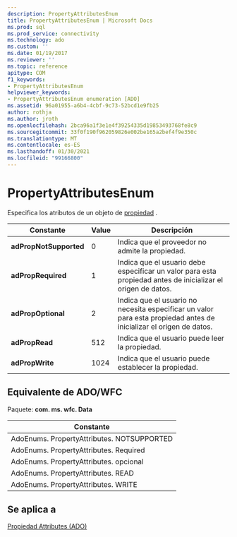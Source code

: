 ```yaml
---
description: PropertyAttributesEnum
title: PropertyAttributesEnum | Microsoft Docs
ms.prod: sql
ms.prod_service: connectivity
ms.technology: ado
ms.custom: ''
ms.date: 01/19/2017
ms.reviewer: ''
ms.topic: reference
apitype: COM
f1_keywords:
- PropertyAttributesEnum
helpviewer_keywords:
- PropertyAttributesEnum enumeration [ADO]
ms.assetid: 96a01955-a6b4-4cbf-9c73-52bcd1e9fb25
author: rothja
ms.author: jroth
ms.openlocfilehash: 2bca96a1f3e1e4f39254335d19853493768fe8c9
ms.sourcegitcommit: 33f0f190f962059826e002be165a2bef4f9e350c
ms.translationtype: MT
ms.contentlocale: es-ES
ms.lasthandoff: 01/30/2021
ms.locfileid: "99166800"
---
```

# <a name="propertyattributesenum"></a>PropertyAttributesEnum
Especifica los atributos de un objeto de [propiedad](./property-object-ado.md) .  
  
|Constante|Value|Descripción|  
|--------------|-----------|-----------------|  
|**adPropNotSupported**|0|Indica que el proveedor no admite la propiedad.|  
|**adPropRequired**|1|Indica que el usuario debe especificar un valor para esta propiedad antes de inicializar el origen de datos.|  
|**adPropOptional**|2|Indica que el usuario no necesita especificar un valor para esta propiedad antes de inicializar el origen de datos.|  
|**adPropRead**|512|Indica que el usuario puede leer la propiedad.|  
|**adPropWrite**|1024|Indica que el usuario puede establecer la propiedad.|  
  
## <a name="adowfc-equivalent"></a>Equivalente de ADO/WFC  
 Paquete: **com. ms. wfc. Data**  
  
|Constante|  
|--------------|  
|AdoEnums. PropertyAttributes. NOTSUPPORTED|  
|AdoEnums. PropertyAttributes. Required|  
|AdoEnums. PropertyAttributes. opcional|  
|AdoEnums. PropertyAttributes. READ|  
|AdoEnums. PropertyAttributes. WRITE|  
  
## <a name="applies-to"></a>Se aplica a  
 [Propiedad Attributes (ADO)](./attributes-property-ado.md)